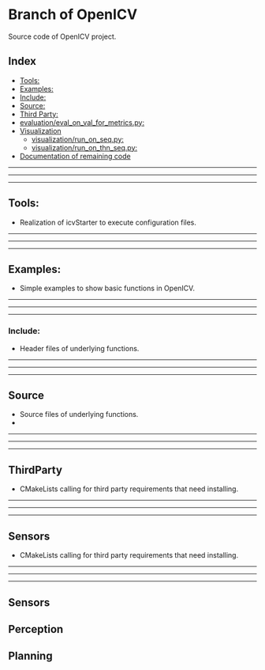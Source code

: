 # Branch of OpenICV

Source code of OpenICV project.

## Index
  - [Tools:](#Tools)
  - [Examples:](#Examples)
  - [Include:](#Include)
  - [Source:](#Source)
  - [Third Party:](#ThirdParty)
  - [evaluation/eval_on_val_for_metrics.py:](#evaluationeval_on_val_for_metricspy)
  - [Visualization](#visualization)
    - [visualization/run_on_seq.py:](#visualizationrun_on_seqpy)
    - [visualization/run_on_thn_seq.py:](#visualizationrun_on_thn_seqpy)
  - [Documentation of remaining code](#documentation-of-remaining-code)

****
****

******
## Tools:

- Realization of icvStarter to execute configuration files. 

***
***

***
## Examples:
- Simple examples to show basic functions in OpenICV.

****
****

****

### Include:

- Header files of underlying functions.

****
****

****

## Source

- Source files of underlying functions.
- 
****
****

****
## ThirdParty

- CMakeLists calling for third party requirements that need installing.
****
****

****

## Sensors

- CMakeLists calling for third party requirements that need installing.
****
****

****
## Sensors

## Perception

## Planning



